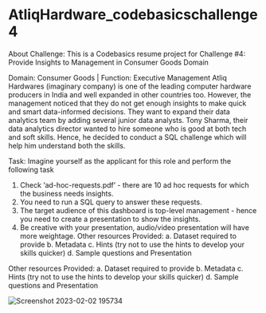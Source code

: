# AtliqHardware_codebasicschallenge4

About Challenge:
This is a Codebasics resume project for Challenge #4: Provide Insights to Management in Consumer Goods Domain

Domain:  Consumer Goods | Function: Executive Management
Atliq Hardwares (imaginary company) is one of the leading computer hardware producers in India and well expanded in other countries too.
However, the management noticed that they do not get enough insights to make quick and smart data-informed decisions. They want to expand their data analytics team by adding several junior data analysts. Tony Sharma, their data analytics director wanted to hire someone who is good at both tech and soft skills. Hence, he decided to conduct a SQL challenge which will help him understand both the skills.

Task: 
Imagine yourself as the applicant for this role and perform the following task
1.  Check ‘ad-hoc-requests.pdf’ - there are 10 ad hoc requests for which the business needs insights.
2.   You need to run a SQL query to answer these requests. 
3.   The target audience of this dashboard is top-level management - hence you need to create a presentation to show the insights.
4.   Be creative with your presentation, audio/video presentation will have more weightage.
Other resources Provided:
a.   Dataset required to provide 
b.   Metadata
c.   Hints (try not to use the hints to develop your skills quicker)
d.   Sample questions and Presentation

Other resources Provided:
a.   Dataset required to provide 
b.   Metadata
c.   Hints (try not to use the hints to develop your skills quicker)
d.   Sample questions and Presentation

![Screenshot 2023-02-02 195734](https://user-images.githubusercontent.com/104529166/216386812-afe8832e-729e-4a7e-a33a-05b63f23d9ea.png)
